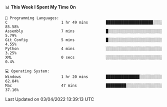 
<!--START_SECTION:waka-->
📊 **This Week I Spent My Time On** 

```text
💬 Programming Languages: 
C                        1 hr 49 mins        █████████████████████░░░░   85.58% 
Assembly                 7 mins              █░░░░░░░░░░░░░░░░░░░░░░░░   5.79% 
Git Config               5 mins              █░░░░░░░░░░░░░░░░░░░░░░░░   4.55% 
Python                   4 mins              ░░░░░░░░░░░░░░░░░░░░░░░░░   3.25% 
XML                      0 secs              ░░░░░░░░░░░░░░░░░░░░░░░░░   0.4%

💻 Operating System: 
Windows                  1 hr 20 mins        ███████████████░░░░░░░░░░   62.84% 
Mac                      47 mins             █████████░░░░░░░░░░░░░░░░   37.16%

```


 Last Updated on 03/04/2022 13:39:13 UTC
<!--END_SECTION:waka-->
